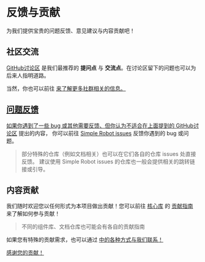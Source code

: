 # 反馈与贡献

<tldr>
为我们提供宝贵的问题反馈、意见建议与内容贡献吧！
</tldr>

<include from="ads.md" element-id="horizontal-show-ad-unit"></include>

## 社区交流

[GitHub讨论区][GHD]
是我们最推荐的 **提问点** 与 **交流点**。在讨论区留下的问题也可以为后来人指明道路。

当然，你也可以前往
<a href="communities.md" /> 来了解更多社群相关的信息。

## 问题反馈

如果你遇到了一些 bug 或其他需要反馈、但你认为不适合在上面提到的 [GitHub讨论区][GHD] 提出的内容，
你可以前往 [Simple Robot issues](https://github.com/simple-robot/simpler-robot/issues)
反馈你遇到的 bug 或问题。

> 部分特殊的仓库（例如文档相关）也可以在它们各自的仓库 issues 处直接反馈。
> 建议使用 Simple Robot issues 的仓库也一般会提供相关的跳转链接或引导。

## 内容贡献

我们随时欢迎您以任何形式为本项目做出贡献！您可以前往 [核心库][GH] 的 [贡献指南][GH-CB] 来了解如何参与贡献！

> 不同的组件库、文档仓库也可能会有各自的贡献指南

如果您有特殊的贡献需求，也可以通过 
<a href="communities.md" />
中的各种方式与我们联系！

<note title="感谢">感谢您的贡献！</note>

<include from="ads.md" element-id="horizontal-multi-ad-unit"></include>

[GH]: https://github.com/simple-robot/simpler-robot
[GH-CB]: https://github.com/simple-robot/simpler-robot/blob/v4-dev/docs/CONTRIBUTING.md
[GHD]: https://github.com/orgs/simple-robot/discussions